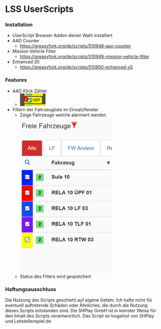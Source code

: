 # LSS UserScripts

### Installation

* UserScript Browser Addon deiner Wahl installiert
* AAO Counter
  * https://greasyfork.org/de/scripts/510948-aao-counter
* Mission Vehicle Filter
  * https://greasyfork.org/de/scripts/510949-mission-vehicle-filter
* Enhanced S5
  * https://greasyfork.org/de/scripts/510950-enhanced-s5

### Features

* AAO Klick Zähler
  * ![Click Badges](.files/aao-counter.png)
* Filtern der Fahrzeugliste im Einsatzfenster
  * Zeige Fahrzeuge welche alarmiert werden
  ![Vehicle Filter](_files/mission_vehicle_filter.png)
  * Status des Filters wird gespeichert

### Haftungsausschluss

Die Nutzung des Scripts geschieht auf eigene Gefahr. Ich hafte nicht für
eventuell auftretende Schäden oder Ähnliches, die durch die Nutzung dieses
Scripts entstanden sind. Die SHPlay GmbH ist in keinster Weise für den
Inhalt des Scripts verantwortlich. Das Script ist losgelöst von SHPlay
und Leitstellenspiel.de